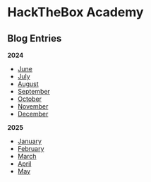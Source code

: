 # HackTheBox Academy

## Blog Entries

**2024**

* [June]()
* [July]()
* [August]()
* [September]()
* [October]()
* [November]()
* [December]()

**2025**

* [January]()
* [February]()
* [March]()
* [April]()
* [May]()
